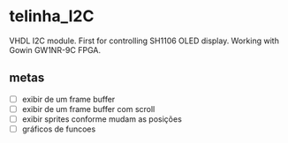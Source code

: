 # telinha_I2C
VHDL I2C module. First for controlling SH1106 OLED display. Working with Gowin GW1NR-9C FPGA.

## metas
- [ ] exibir de um frame buffer
- [ ] exibir de um frame buffer com scroll
- [ ] exibir sprites conforme mudam as posições
- [ ] gráficos de funcoes